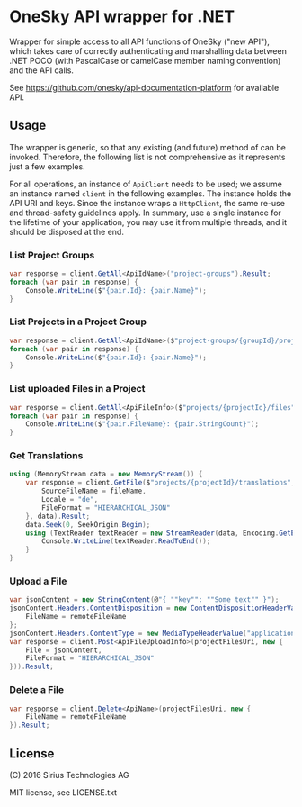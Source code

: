 OneSky API wrapper for .NET
===========================

Wrapper for simple access to all API functions of OneSky ("new API"), which takes care of correctly authenticating and marshalling data between .NET POCO (with PascalCase or camelCase member naming convention) and the API calls.

See https://github.com/onesky/api-documentation-platform for available API.

Usage
-----

The wrapper is generic, so that any existing (and future) method of can be invoked. Therefore, the following list is not comprehensive as it represents just a few examples.

For all operations, an instance of `ApiClient` needs to be used; we assume an instance named `client` in the following examples. The instance holds the API URI and keys. Since the instance wraps a `HttpClient`, the same re-use and thread-safety guidelines apply. In summary, use a single instance for the lifetime of your application, you may use it from multiple threads, and it should be disposed at the end.

### List Project Groups

```C#
var response = client.GetAll<ApiIdName>("project-groups").Result;
foreach (var pair in response) {
	Console.WriteLine($"{pair.Id}: {pair.Name}");
}
```

### List Projects in a Project Group

```C#
var response = client.GetAll<ApiIdName>($"project-groups/{groupId}/projects").Result;
foreach (var pair in response) {
	Console.WriteLine($"{pair.Id}: {pair.Name}");
}
```

### List uploaded Files in a Project

```C#
var response = client.GetAll<ApiFileInfo>($"projects/{projectId}/files").Result;
foreach (var pair in response) {
	Console.WriteLine($"{pair.FileName}: {pair.StringCount}");
}
```

### Get Translations

```C#
using (MemoryStream data = new MemoryStream()) {
	var response = client.GetFile($"projects/{projectId}/translations", new {
		SourceFileName = fileName,
		Locale = "de",
		FileFormat = "HIERARCHICAL_JSON"
	}, data).Result;
	data.Seek(0, SeekOrigin.Begin);
	using (TextReader textReader = new StreamReader(data, Encoding.GetEncoding(response.Headers.ContentType?.CharSet ?? "UTF-8"))) {
		Console.WriteLine(textReader.ReadToEnd());
	}
}
```

### Upload a File

```C#
var jsonContent = new StringContent(@"{ ""key"": ""Some text"" }");
jsonContent.Headers.ContentDisposition = new ContentDispositionHeaderValue("form-data") {
	FileName = remoteFileName
};
jsonContent.Headers.ContentType = new MediaTypeHeaderValue("application/json");
var response = client.Post<ApiFileUploadInfo>(projectFilesUri, new {
	File = jsonContent,
	FileFormat = "HIERARCHICAL_JSON"
})).Result;
```

### Delete a File

```C#
var response = client.Delete<ApiName>(projectFilesUri, new {
	FileName = remoteFileName
}).Result;
```

License
-------
(C) 2016 Sirius Technologies AG

MIT license, see LICENSE.txt
